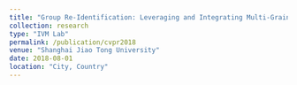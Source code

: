 ```yaml
---
title: "Group Re-Identification: Leveraging and Integrating Multi-Grain Information"
collection: research
type: "IVM Lab"
permalink: /publication/cvpr2018
venue: "Shanghai Jiao Tong University"
date: 2018-08-01
location: "City, Country"
---
```

